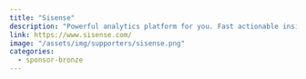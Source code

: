 ```yaml
---
title: "Sisense"
description: "Powerful analytics platform for you. Fast actionable insights for them. Empower BI and data professionals, developers, product managers, and business leaders to simplify complex data and transform it into powerful analytic apps."
link: https://www.sisense.com/
image: "/assets/img/supporters/sisense.png"
categories:
  - sponsor-bronze
---
```

